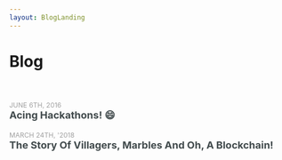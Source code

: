 ```yaml
---
layout: BlogLanding
---
```


# Blog
<br/>

<p class="header">
  <span class="date">June 6th, 2016</span><br/>
  <a href="/blog/hackathons/">Acing Hackathons! &#128516; </a>
</p>
<p class="header">
  <span class="date">March 24th, '2018</span><br/>
  <a href="/blog/blockchain/">The Story Of Villagers, Marbles And Oh, A Blockchain!</a>
</p>


<style>
.header {
  text-align: left;
  font-size: 18px;
  font-weight: bold;
}
.date {
  font-weight: lighter;
  font-size: 12px;
  color: #a0a0a0;
  text-transform: uppercase;
}
a:link {
  color: #414a4c;
  text-decoration: none;
}
a:hover {
  color: #414a4c;
  text-decoration: underline;
}
a:visited {
  color: #414a4c;
}
</style>
